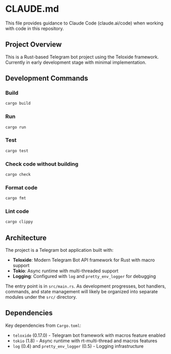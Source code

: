 # CLAUDE.md

This file provides guidance to Claude Code (claude.ai/code) when working with code in this repository.

## Project Overview

This is a Rust-based Telegram bot project using the Teloxide framework. Currently in early development stage with minimal implementation.

## Development Commands

### Build
```bash
cargo build
```

### Run
```bash
cargo run
```

### Test
```bash
cargo test
```

### Check code without building
```bash
cargo check
```

### Format code
```bash
cargo fmt
```

### Lint code
```bash
cargo clippy
```

## Architecture

The project is a Telegram bot application built with:
- **Teloxide**: Modern Telegram Bot API framework for Rust with macro support
- **Tokio**: Async runtime with multi-threaded support
- **Logging**: Configured with `log` and `pretty_env_logger` for debugging

The entry point is in `src/main.rs`. As development progresses, bot handlers, commands, and state management will likely be organized into separate modules under the `src/` directory.

## Dependencies

Key dependencies from `Cargo.toml`:
- `teloxide` (0.17.0) - Telegram bot framework with macros feature enabled
- `tokio` (1.8) - Async runtime with rt-multi-thread and macros features
- `log` (0.4) and `pretty_env_logger` (0.5) - Logging infrastructure